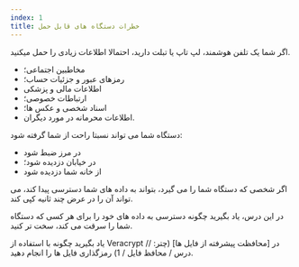 ```yaml
---
index: 1
title: خطرات دستگاه های قابل حمل
---
```

اگر شما یک تلفن هوشمند، لپ تاپ یا تبلت دارید، احتمالا اطلاعات زیادی را حمل میکنید.

*    مخاطبین اجتماعی؛
*  رمزهای عبور و جزئیات حساب؛
*  اطلاعات مالی و پزشکی
*  ارتباطات خصوصی؛
*  اسناد شخصی و عکس ها؛
*  اطلاعات محرمانه در مورد دیگران.

دستگاه شما می تواند نسبتا راحت از شما گرفته شود:

*    در مرز ضبط شود
*  در خیابان دزدیده شود؛
*  از خانه شما دزدیده شود

اگر شخصی که دستگاه شما را می گیرد، بتواند به داده های شما دسترسی پیدا کند، می تواند آن را در عرض چند ثانیه کپی کند.

در این درس، یاد بگیرید چگونه دسترسی به داده های خود را برای هر کسی که دستگاه شما را سرقت می کند، سخت تر کنید.

یاد بگیرید چگونه با استفاده از Veracrypt در [محافظت پیشرفته از فایل ها] (چتر: // درس / محافظ فایل / 1) رمزگذاری فایل ها را انجام دهید.